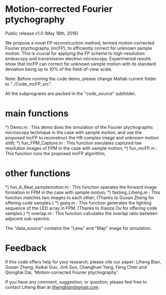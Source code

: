 # Motion-corrected Fourier ptychography
Public release v1.0 (May 18th, 2016)

We propose a novel FP reconstruction method, termed motion-corrected Fourier ptychography (mcFP), to efficiently correct for unknown sample motion. This is crucial for applying the FP scheme to high-resolution endoscopy and transmission electron microscopy. Experimental results show that mcFP can correct for unknown sample motion with its standard deviation being up to 10% of the field-of-view scale.

Note: Before running the code demo, please change Matlab current folder to “../Code_mcFP_src".

All the subprograms are packed in the "code_source" subfolder.

# main functions
*) Demo.m                      : This demo does the simulation of the Fourier ptychographic microscopy technique in the case with sample motion, and use the proposed mcFP to reconstruct the HR complex image and unknown motion shift;
*) fun_FPM_Capture.m           : This function simulates captured low resolution images of FPM in the case with sample motion;
*) fun_mcFP.m                  : This function runs the proposed mcFP algorithm;

# other functions
*) fun_A_Real_samplemotion.m   : This function operates the forward image formation in FPM in the case with sample motion;
*) fastreg_Liheng.m            : This function matches two images to each other; (Thanks to Guoan Zheng for offering code samples.)
*) gseq.m                      : This function generates the lighting sequence of the LED array in FPM. (Thanks to Xiaoze Ou for offering code samples.)
*) overlap.m                   : This function calculates the overlap ratio between adjacent sub-spectra.

The "data_source" contains the "Lena" and "Map" image for simulation.

# Feedback
If this code offers help for your research, please cite our paper:
Liheng Bian, Guoan Zheng, Kaikai Guo, Jinli Suo, Changhuei Yang, Feng Chen and Qionghai Dai, 'Motion-corrected Fourier ptychography'.

If you have any comment, suggestion, or question, please feel free to contact Liheng Bian at lihengbian@gmail.com.
